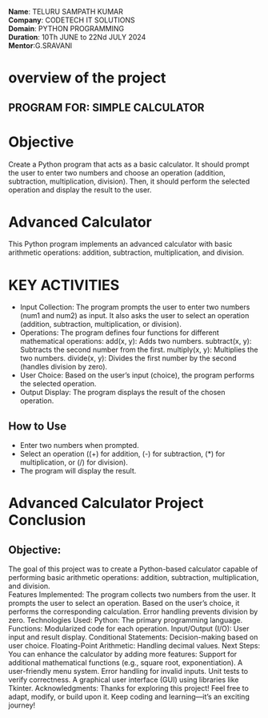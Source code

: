 **Name**: TELURU SAMPATH KUMAR<br>
**Company**: CODETECH IT SOLUTIONS<br>
**Domain**: PYTHON PROGRAMMING<br>
**Duration**: 10Th JUNE to 22Nd JULY 2024<br>
**Mentor**:G.SRAVANI<br>

# overview of the project #

## PROGRAM FOR: SIMPLE CALCULATOR ##

# Objective #

Create a Python program that acts as a basic calculator. It should prompt the user to enter two numbers and choose an operation (addition, subtraction, multiplication, division). Then, it should perform the selected operation and display the result to the user.

# Advanced Calculator

This Python program implements an advanced calculator with basic arithmetic operations: addition, subtraction, multiplication, and division.

# KEY ACTIVITIES #

- Input Collection:
The program prompts the user to enter two numbers (num1 and num2) as input.
It also asks the user to select an operation (addition, subtraction, multiplication, or division).<br>
- Operations:
The program defines four functions for different mathematical operations:
add(x, y): Adds two numbers.
subtract(x, y): Subtracts the second number from the first.
multiply(x, y): Multiplies the two numbers.
divide(x, y): Divides the first number by the second (handles division by zero).<br>
- User Choice:
Based on the user’s input (choice), the program performs the selected operation.<br>
- Output Display:
The program displays the result of the chosen operation.

## How to Use

-  Enter two numbers when prompted.
-  Select an operation ((+) for addition, (-) for subtraction, (*) for multiplication, or (/) for division).
-  The program will display the result.

# Advanced Calculator Project Conclusion
##  Objective:
The goal of this project was to create a Python-based calculator capable of performing basic arithmetic operations: addition, subtraction, multiplication, and division.<br>
Features Implemented:
The program collects two numbers from the user.
It prompts the user to select an operation.
Based on the user’s choice, it performs the corresponding calculation.
Error handling prevents division by zero.
Technologies Used:
Python: The primary programming language.
Functions: Modularized code for each operation.
Input/Output (I/O): User input and result display.
Conditional Statements: Decision-making based on user choice.
Floating-Point Arithmetic: Handling decimal values.
Next Steps:
You can enhance the calculator by adding more features:
Support for additional mathematical functions (e.g., square root, exponentiation).
A user-friendly menu system.
Error handling for invalid inputs.
Unit tests to verify correctness.
A graphical user interface (GUI) using libraries like Tkinter.
Acknowledgments:
Thanks for exploring this project! Feel free to adapt, modify, or build upon it.
Keep coding and learning—it’s an exciting journey!

